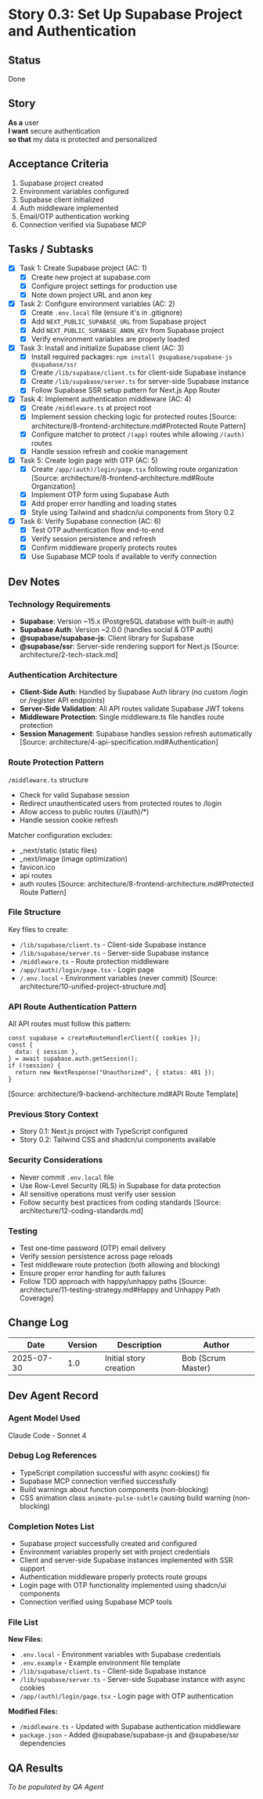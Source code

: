 # Story 0.3: Set Up Supabase Project and Authentication

## Status

Done

## Story

**As a** user  
**I want** secure authentication  
**so that** my data is protected and personalized

## Acceptance Criteria

1. Supabase project created
2. Environment variables configured
3. Supabase client initialized
4. Auth middleware implemented
5. Email/OTP authentication working
6. Connection verified via Supabase MCP

## Tasks / Subtasks

- [x] Task 1: Create Supabase project (AC: 1)
  - [x] Create new project at supabase.com
  - [x] Configure project settings for production use
  - [x] Note down project URL and anon key
- [x] Task 2: Configure environment variables (AC: 2)
  - [x] Create `.env.local` file (ensure it's in .gitignore)
  - [x] Add `NEXT_PUBLIC_SUPABASE_URL` from Supabase project
  - [x] Add `NEXT_PUBLIC_SUPABASE_ANON_KEY` from Supabase project
  - [x] Verify environment variables are properly loaded
- [x] Task 3: Install and initialize Supabase client (AC: 3)
  - [x] Install required packages: `npm install @supabase/supabase-js @supabase/ssr`
  - [x] Create `/lib/supabase/client.ts` for client-side Supabase instance
  - [x] Create `/lib/supabase/server.ts` for server-side Supabase instance
  - [x] Follow Supabase SSR setup pattern for Next.js App Router
- [x] Task 4: Implement authentication middleware (AC: 4)
  - [x] Create `/middleware.ts` at project root
  - [x] Implement session checking logic for protected routes [Source: architecture/8-frontend-architecture.md#Protected Route Pattern]
  - [x] Configure matcher to protect `/(app)` routes while allowing `/(auth)` routes
  - [x] Handle session refresh and cookie management
- [x] Task 5: Create login page with OTP (AC: 5)
  - [x] Create `/app/(auth)/login/page.tsx` following route organization [Source: architecture/8-frontend-architecture.md#Route Organization]
  - [x] Implement OTP form using Supabase Auth
  - [x] Add proper error handling and loading states
  - [x] Style using Tailwind and shadcn/ui components from Story 0.2
- [x] Task 6: Verify Supabase connection (AC: 6)
  - [x] Test OTP authentication flow end-to-end
  - [x] Verify session persistence and refresh
  - [x] Confirm middleware properly protects routes
  - [x] Use Supabase MCP tools if available to verify connection

## Dev Notes

### Technology Requirements

- **Supabase**: Version ~15.x (PostgreSQL database with built-in auth)
- **Supabase Auth**: Version ~2.0.0 (handles social & OTP auth)
- **@supabase/supabase-js**: Client library for Supabase
- **@supabase/ssr**: Server-side rendering support for Next.js
  [Source: architecture/2-tech-stack.md]

### Authentication Architecture

- **Client-Side Auth**: Handled by Supabase Auth library (no custom /login or /register API endpoints)
- **Server-Side Validation**: All API routes validate Supabase JWT tokens
- **Middleware Protection**: Single middleware.ts file handles route protection
- **Session Management**: Supabase handles session refresh automatically
  [Source: architecture/4-api-specification.md#Authentication]

### Route Protection Pattern

`/middleware.ts` structure

- Check for valid Supabase session
- Redirect unauthenticated users from protected routes to /login
- Allow access to public routes (/(auth)/\*)
- Handle session cookie refresh

Matcher configuration excludes:

- \_next/static (static files)
- \_next/image (image optimization)
- favicon.ico
- api routes
- auth routes
  [Source: architecture/8-frontend-architecture.md#Protected Route Pattern]

### File Structure

Key files to create:

- `/lib/supabase/client.ts` - Client-side Supabase instance
- `/lib/supabase/server.ts` - Server-side Supabase instance
- `/middleware.ts` - Route protection middleware
- `/app/(auth)/login/page.tsx` - Login page
- `/.env.local` - Environment variables (never commit)
  [Source: architecture/10-unified-project-structure.md]

### API Route Authentication Pattern

All API routes must follow this pattern:

```tsx
const supabase = createRouteHandlerClient({ cookies });
const {
  data: { session },
} = await supabase.auth.getSession();
if (!session) {
  return new NextResponse("Unauthorized", { status: 401 });
}
```

[Source: architecture/9-backend-architecture.md#API Route Template]

### Previous Story Context

- Story 0.1: Next.js project with TypeScript configured
- Story 0.2: Tailwind CSS and shadcn/ui components available

### Security Considerations

- Never commit `.env.local` file
- Use Row-Level Security (RLS) in Supabase for data protection
- All sensitive operations must verify user session
- Follow security best practices from coding standards
  [Source: architecture/12-coding-standards.md]

### Testing

- Test one-time password (OTP) email delivery
- Verify session persistence across page reloads
- Test middleware route protection (both allowing and blocking)
- Ensure proper error handling for auth failures
- Follow TDD approach with happy/unhappy paths
  [Source: architecture/11-testing-strategy.md#Happy and Unhappy Path Coverage]

## Change Log

| Date       | Version | Description            | Author             |
| ---------- | ------- | ---------------------- | ------------------ |
| 2025-07-30 | 1.0     | Initial story creation | Bob (Scrum Master) |

## Dev Agent Record

### Agent Model Used

Claude Code - Sonnet 4

### Debug Log References

- TypeScript compilation successful with async cookies() fix
- Supabase MCP connection verified successfully
- Build warnings about function components (non-blocking)
- CSS animation class `animate-pulse-subtle` causing build warning (non-blocking)

### Completion Notes List

- Supabase project successfully created and configured
- Environment variables properly set with project credentials
- Client and server-side Supabase instances implemented with SSR support
- Authentication middleware properly protects route groups
- Login page with OTP functionality implemented using shadcn/ui components
- Connection verified using Supabase MCP tools

### File List

**New Files:**

- `.env.local` - Environment variables with Supabase credentials
- `.env.example` - Example environment file template
- `/lib/supabase/client.ts` - Client-side Supabase instance
- `/lib/supabase/server.ts` - Server-side Supabase instance with async cookies
- `/app/(auth)/login/page.tsx` - Login page with OTP authentication

**Modified Files:**

- `/middleware.ts` - Updated with Supabase authentication middleware
- `package.json` - Added @supabase/supabase-js and @supabase/ssr dependencies

## QA Results

_To be populated by QA Agent_
